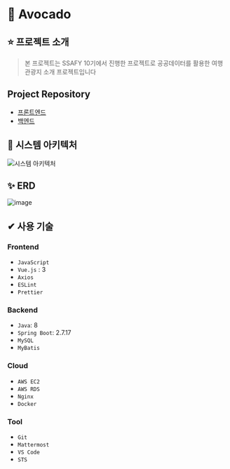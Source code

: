 # 🌱 Avocado

## ⭐ 프로젝트 소개
> 본 프로젝트는 SSAFY 10기에서 진행한 프로젝트로 공공데이터를 활용한 여행 관광지 소개 프로젝트입니다
## Project Repository
- [프론트엔드](https://github.com/Mins00oo/front_enjoytrip/tree/main/enjoytrip-project)
- [백엔드](https://github.com/Mins00oo/EnjoyTripPrj)

## 🎈 시스템 아키텍처
![시스템 아키텍처](https://github.com/Mins00oo/front_enjoytrip/assets/109537583/2d31a80f-a9ac-4af2-be8a-671a0d9c14bf)

## ✨ ERD
![image](https://github.com/Mins00oo/front_enjoytrip/assets/109537583/774759cf-63f2-489f-9877-6a992d450fd6)

## ✔ 사용 기술
### Frontend
- ```JavaScript```
- ```Vue.js``` : 3
- ```Axios```
- ```ESLint```
- ```Prettier```

### Backend
- ```Java```: 8
- ```Spring Boot```: 2.7.17
- ```MySQL```
- ```MyBatis```

### Cloud
- ```AWS EC2```
- ```AWS RDS```
- ```Nginx```
- ```Docker```

### Tool
- ```Git```
- ```Mattermost```
- ```VS Code```
- ```STS```
